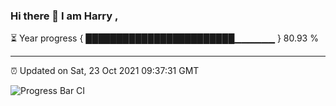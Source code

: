 ### Hi there 👋 I am Harry , 

⏳ Year progress { ████████████████████████▁▁▁▁▁▁ } 80.93 %

---

⏰ Updated on Sat, 23 Oct 2021 09:37:31 GMT

![Progress Bar CI](https://github.com/duykhang68/duykhang68/workflows/Progress%20Bar%20CI/badge.svg)

